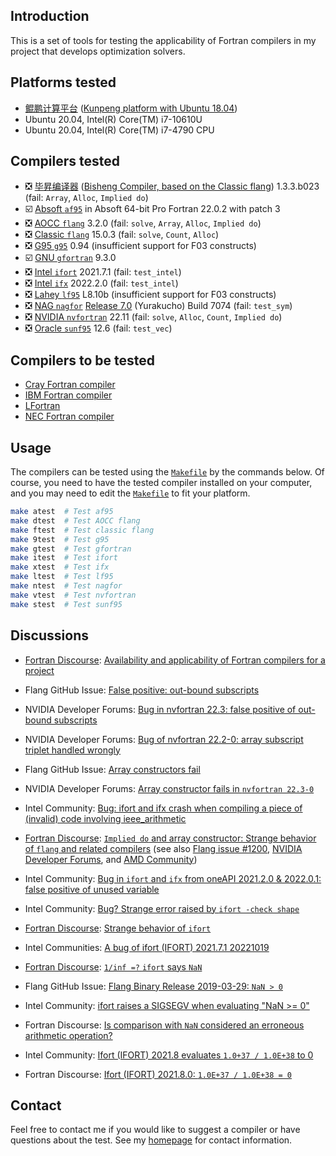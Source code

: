 ## Introduction

This is a set of tools for testing the applicability of Fortran compilers in my project
that develops optimization solvers.

## Platforms tested

* [鲲鹏计算平台](https://e.huawei.com/cn/products/servers/computing-kunpeng) ([Kunpeng platform with Ubuntu 18.04](https://www.hikunpeng.com/))
* Ubuntu 20.04, Intel(R) Core(TM) i7-10610U
* Ubuntu 20.04, Intel(R) Core(TM) i7-4790 CPU

## Compilers tested

* :negative_squared_cross_mark: [毕昇编译器](https://support.huaweicloud.com/ug-bisheng-kunpengdevps/kunpengbisheng_06_0006.html) ([Bisheng Compiler, based on the Classic flang](https://support.huaweicloud.com/intl/en-us/ug-bisheng-kunpengdevps/kunpengbisheng_06_0001.html)) 1.3.3.b023 (fail: `Array`, `Alloc`, `Implied do`)
* :ballot_box_with_check: [Absoft `af95`](https://www.absoft.com) in Absoft 64-bit Pro Fortran 22.0.2 with patch 3
* :negative_squared_cross_mark: [AOCC `flang`](https://developer.amd.com/amd-aocc/) 3.2.0 (fail: `solve`, `Array`, `Alloc`, `Implied do`)
* :negative_squared_cross_mark: [Classic `flang`](https://github.com/flang-compiler/flang) 15.0.3 (fail: `solve`, `Count`, `Alloc`)
* :negative_squared_cross_mark: [G95 `g95`](https://www.g95.org/downloads.shtml) 0.94 (insufficient support for F03 constructs)
* :ballot_box_with_check: [GNU `gfortran`](https://gcc.gnu.org/fortran/) 9.3.0
* :negative_squared_cross_mark: [Intel `ifort`](https://www.intel.com/content/www/us/en/developer/tools/oneapi/fortran-compiler.html) 2021.7.1 (fail: `test_intel`)
* :negative_squared_cross_mark: [Intel `ifx`](https://www.intel.com/content/www/us/en/develop/documentation/fortran-compiler-oneapi-dev-guide-and-reference/top/language-reference/new-features-for-ifx.html) 2022.2.0 (fail: `test_intel`)
* :negative_squared_cross_mark: [Lahey `lf95`](https://lahey.com) L8.10b (insufficient support for F03 constructs)
* :negative_squared_cross_mark: [NAG `nagfor`](https://www.nag.com/content/nag-fortran-compiler) [Release 7.0](http://monet.nag.co.uk/compiler/r70download/) (Yurakucho) Build 7074 (fail: `test_sym`)
* :negative_squared_cross_mark: [NVIDIA `nvfortran`](https://docs.nvidia.com/hpc-sdk/index.html) 22.11 (fail: `solve`, `Alloc`, `Count`, `Implied do`)
* :negative_squared_cross_mark: [Oracle `sunf95`](https://www.oracle.com/tools/developerstudio/downloads/developer-studio-jsp.html) 12.6 (fail: `test_vec`)

## Compilers to be tested

* [Cray Fortran compiler](https://support.hpe.com/hpesc/public/docDisplay?docId=a00115296en_us&page=OpenMP_Overview.html)
* [IBM Fortran compiler](https://www.ibm.com/products/fortran-compiler-family)
* [LFortran](https://lfortran.org)
* [NEC Fortran compiler](https://www.nec.com/en/global/solutions/hpc/sx/tools.html)


## Usage

The compilers can be tested using the [`Makefile`](https://github.com/zaikunzhang/test_compiler/blob/master/Makefile)
by the commands below. Of course, you need to have the tested compiler installed on your computer,
and you may need to edit the [`Makefile`](https://github.com/zaikunzhang/test_compiler/blob/master/Makefile)
to fit your platform.

```bash
make atest  # Test af95
make dtest  # Test AOCC flang
make ftest  # Test classic flang
make 9test  # Test g95
make gtest  # Test gfortran
make itest  # Test ifort
make xtest  # Test ifx
make ltest  # Test lf95
make ntest  # Test nagfor
make vtest  # Test nvfortran
make stest  # Test sunf95
```

## Discussions

* [Fortran Discourse](https://fortran-lang.discourse.group):
[Availability and applicability of Fortran compilers for a project](https://fortran-lang.discourse.group/t/availability-and-applicability-of-fortran-compilers-for-a-project)

* Flang GitHub Issue: [False positive: out-bound subscripts](https://github.com/flang-compiler/flang/issues/1238)

* NVIDIA Developer Forums: [Bug in nvfortran 22.3: false positive of out-bound subscripts](https://forums.developer.nvidia.com/t/bug-in-nvfortran-22-3-false-positive-of-out-bound-subscripts)

* NVIDIA Developer Forums: [Bug of nvfortran 22.2-0: array subscript triplet handled wrongly](https://forums.developer.nvidia.com/t/bug-of-nvfortran-22-2-0-array-subscript-triplet-handled-wrongly/)

* Flang GitHub Issue: [Array constructors fail](https://github.com/flang-compiler/flang/issues/1227)

* NVIDIA Developer Forums: [Array constructor fails in `nvfortran 22.3-0`](https://forums.developer.nvidia.com/t/array-constructor-fails-in-nvfortran-22-3-0/)

* Intel Community: [Bug: ifort and ifx crash when compiling a piece of (invalid) code involving ieee_arithmetic](https://community.intel.com/t5/Intel-Fortran-Compiler/Bug-ifort-and-ifx-crash-when-compiling-a-piece-of-invalid-code/m-p/1365757#M160431)

* [Fortran Discourse](https://fortran-lang.discourse.group):
[`Implied do` and array constructor: Strange behavior of `flang` and related compilers](https://fortran-lang.discourse.group/t/implied-do-and-array-constructor-strange-behavior-of-flang-and-related-compilers)
(see also [Flang issue #1200](https://github.com/flang-compiler/flang/issues/1200), [NVIDIA
Developer Forums](https://forums.developer.nvidia.com/t/a-bug-of-nvfortran-21-11), and [AMD
Community](https://community.amd.com/t5/drivers-software/a-bug-in-flang-of-aocc-3-2/m-p/501676#M151151))

* Intel Community: [Bug in `ifort` and `ifx` from oneAPI 2021.2.0 & 2022.0.1: false positive of unused variable](https://community.intel.com/t5/Intel-Fortran-Compiler/Bug-in-ifort-and-ifx-from-oneAPI-2021-2-0-amp-2022-0-1-false/m-p/1348942#M159177)

* Intel Community: [Bug? Strange error raised by `ifort -check shape`](https://community.intel.com/t5/Intel-Fortran-Compiler/Bug-Strange-error-raised-by-ifort-check-shape/m-p/1316901#M157651)

* [Fortran Discourse](https://fortran-lang.discourse.group): [Strange behavior of `ifort`](https://fortran-lang.discourse.group/t/strange-behavior-of-ifort)

* Intel Communities: [A bug of ifort (IFORT) 2021.7.1 20221019](https://community.intel.com/t5/Intel-oneAPI-Base-Toolkit/A-bug-of-ifort-IFORT-2021-7-1-20221019/m-p/1435194#M2603)

* [Fortran Discourse](https://fortran-lang.discourse.group): [`1/inf =?` `ifort` says `NaN`](https://fortran-lang.discourse.group/t/1-inf-ifort-says-nan)

* Flang GitHub Issue: [Flang Binary Release 2019-03-29: `NaN > 0`](https://github.com/flang-compiler/flang/issues/1337)

* Intel Community: [ifort raises a SIGSEGV when evaluating "NaN >= 0"](https://community.intel.com/t5/Intel-Fortran-Compiler/ifort-raises-a-SIGSEGV-when-evaluating-quot-NaN-gt-0-quot/td-p/1440104)

* Fortran Discourse: [Is comparison with `NaN` considered an erroneous arithmetic operation?](https://fortran-lang.discourse.group/t/is-comparison-with-nan-considered-an-erroneous-arithmetic-operation-mwe-with-ifort-and-gfortran)

* Intel Community: [Ifort (IFORT) 2021.8 evaluates `1.0+37 / 1.0E+38` to 0](https://community.intel.com/t5/Intel-Fortran-Compiler/Ifort-IFORT-2021-8-evaluates-1-0E-37-1-0E-38-to-0)

* Fortran Discourse: [Ifort (IFORT) 2021.8.0: `1.0E+37 / 1.0E+38 = 0`](https://fortran-lang.discourse.group/t/ifort-ifort-2021-8-0-1-0e-37-1-0e-38-0/4936?u=zaikunzhang)

## Contact

Feel free to contact me if you would like to suggest a compiler or have questions about the test.
See my [homepage](https://www.zhangzk.net) for contact information.
